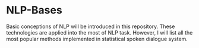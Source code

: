 # NLP-Bases
Basic conceptions of NLP will be introduced in this repository. These technologies are applied into the most of NLP task. However, I will list all the most popular methods implemented in statistical spoken dialogue system.
